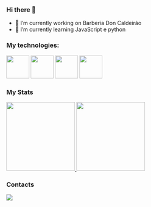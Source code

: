 ### Hi there 👋

- 🔭 I’m currently working on Barberia Don Caldeirão
- 🌱 I’m currently learning  JavaScript e python

### My technologies:

<div>
 
 
 <img src="https://cdn.jsdelivr.net/gh/devicons/devicon/icons/html5/html5-original.svg" width="60"/>
 <img src="https://cdn.jsdelivr.net/gh/devicons/devicon/icons/css3/css3-original.svg" width="60"/>
 <img src="https://cdn.jsdelivr.net/gh/devicons/devicon/icons/javascript/javascript-original.svg" width="60" />
 <img src="https://cdn.jsdelivr.net/gh/devicons/devicon/icons/python/python-original.svg" width="60" />                                             
</div>

### My Stats

<div>
  <a href="https://github.com/DanielCauldron">
    <img height="180em" src="https://github-readme-stats.vercel.app/api/top-langs/?username=DanielCauldron&layout=compact&langs_count=7&theme=dark"/>
    <img height="180em" src="https://github-readme-stats.vercel.app/api?username=DanielCauldron&show_icons=true&theme=dark&include_all_commits=true&count_private=true"/>
  </a>
</div>

### Contacts

<div>
  <a href="https://www.linkedin.com/in/daniel-caldeir%C3%A3o-43b01b244/">
    <img src="https://img.shields.io/badge/LinkedIn-0077B5?style=for-the-badge&logo=linkedin&logoColor=white" />
  </a>
</div>

